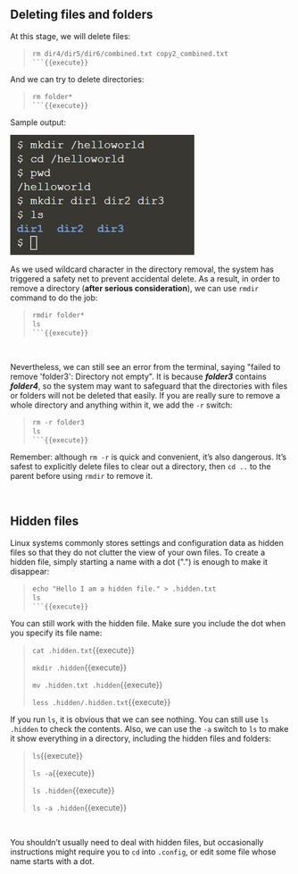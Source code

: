 ## Deleting files and folders

At this stage, we will delete files:
> ```
> rm dir4/dir5/dir6/combined.txt copy2_combined.txt
> ```{{execute}}

And we can try to delete directories:
> ```
> rm folder*
> ```{{execute}}

Sample output:

![Picture 1](./assets/pic1.png)

As we used wildcard character in the directory removal, the system has triggered a safety net to prevent accidental delete. As a result, in order to remove a directory (**after serious consideration**), we can use `rmdir` command to do the job:
> ```
> rmdir folder*
> ls
> ```{{execute}}

<br/>

Nevertheless, we can still see an error from the terminal, saying "failed to remove 'folder3': Directory not empty". It is because **_folder3_** contains **_folder4_**, so the system may want to safeguard that the directories with files or folders will not be deleted that easily. If you are really sure to remove a whole directory and anything within it, we add the `-r` switch:
> ```
> rm -r folder3
> ls
> ```{{execute}}

Remember: although `rm -r` is quick and convenient, it’s also dangerous. It’s safest to explicitly delete files to clear out a directory, then `cd ..` to the parent before using `rmdir` to remove it.

<br/>

## Hidden files

Linux systems commonly stores settings and configuration data as hidden files so that they do not clutter the view of your own files. To create a hidden file, simply starting a name with a dot (".") is enough to make it disappear:
> ```
> echo "Hello I am a hidden file." > .hidden.txt
> ls
> ```{{execute}}

You can still work with the hidden file. Make sure you include the dot when you specify its file name:
> `cat .hidden.txt`{{execute}}
> 
> `mkdir .hidden`{{execute}}
> 
> `mv .hidden.txt .hidden`{{execute}}
> 
> `less .hidden/.hidden.txt`{{execute}}

If you run `ls`, it is obvious that we can see nothing. You can still use `ls .hidden` to check the contents. Also, we can use the `-a` switch to `ls` to make it show everything in a directory, including the hidden files and folders:
> `ls`{{execute}}
> 
> `ls -a`{{execute}}
> 
> `ls .hidden`{{execute}}
> 
> `ls -a .hidden`{{execute}}

<br/>

You shouldn’t usually need to deal with hidden files, but occasionally instructions might require you to `cd` into `.config`, or edit some file whose name starts with a dot.

<br/>
